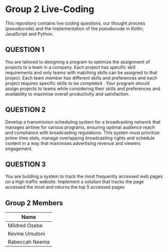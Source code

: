 # Group 2 Live-Coding
This repository contains live coding questions, our thought process (pseudocode) and the implementation of the pseudocode in Kotlin, JavaScript and Python.

## QUESTION 1
You are tailored to designing a program to optimize the assignment of projects to a team in a company. Each project has specific skill requirements   and only teams with matching skills can be assigned to that project.  Each team member has different skills and preferences and each project requires specific skills to be completed . Your program  should assign projects to teams while considering their skills and preferences and availability to maximise overall productivity and satisfaction.

## QUESTION 2
Develop a transmission scheduling system for a broadcasting network that manages airtime for various programs, ensuring optimal audience reach and compliance with broadcasting regulations. This system must prioritize prime-time slots, manage overlapping broadcasting rights and schedule content in a way that maximises advertising revenue and viewers engagement.

## QUESTION 3
You are building  a system to track the most frequently accessed web pages on a high traffic website. Implement a solution that tracks the page accessed the most and returns the top 5 accessed pages


## Group 2 Members 
| Name             | 
|------------------|
| Mildred Osebe    | 
| Kevine Umutoni   |
| Rabeccah Neema   | 
